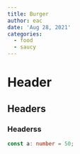 ```yaml
---
title: Burger
author: eac
date: 'Aug 28, 2021'
categories:
  - food
  - saucy
---
```


# Header

## Headers

### Headerss

```ts
const a: number = 50;
```

<!-- ```javascript
const a = async (x) => {
	return x++;
};
``` -->
